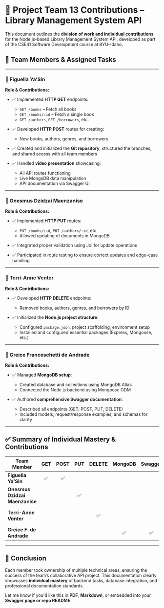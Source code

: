 
# 📘 Project Team 13 Contributions – Library Management System API

This document outlines the **division of work and individual contributions** for the Node.js-based Library Management System API, developed as part of the CSE41 Software Development course at BYU–Idaho.

## 👥 Team Members & Assigned Tasks

---

### 🔹 **Figuelia Ya’Sin**

**Role & Contributions:**

* ✅ Implemented **HTTP GET** endpoints:

  * `GET /books` – Fetch all books
  * `GET /books/:id` – Fetch a single book
  * `GET /authors`, `GET /borrowers`, etc.
* ✅ Developed **HTTP POST** routes for creating:

  * New books, authors, genres, and borrowers
* ✅ Created and initialized the **Git repository**, structured the branches, and shared access with all team members
* ✅ Handled **video presentation** showcasing:

  * All API routes functioning
  * Live MongoDB data manipulation
  * API documentation via Swagger UI

---

### 🔹 **Onesmus Dzidzai Maenzanise**

**Role & Contributions:**

* ✅ Implemented **HTTP PUT** routes:

  * `PUT /books/:id`, `PUT /authors/:id`, etc.
  * Allowed updating of documents in MongoDB
* ✅ Integrated proper validation using Joi for update operations
* ✅ Participated in route testing to ensure correct updates and edge-case handling

---

### 🔹 **Terri-Anne Venter**

**Role & Contributions:**

* ✅ Developed **HTTP DELETE** endpoints:

  * Removed books, authors, genres, and borrowers by ID
* ✅ Initialized the **Node.js project structure**:

  * Configured `package.json`, project scaffolding, environment setup
  * Installed and configured essential packages (Express, Mongoose, etc.)

---

### 🔹 **Greice Franceschetti de Andrade**

**Role & Contributions:**

* ✅ Managed **MongoDB setup**:

  * Created database and collections using MongoDB Atlas
  * Connected the Node.js backend using Mongoose ODM
* ✅ Authored **comprehensive Swagger documentation**:

  * Described all endpoints (GET, POST, PUT, DELETE)
  * Included models, request/response examples, and schemas for clarity

---

## ✅ Summary of Individual Mastery & Contributions

| Team Member                    | GET | POST | PUT | DELETE | MongoDB | Swagger |    Git Repo    | Video |
| ------------------------------ | :-: | :--: | :-: | :----: | :-----: | :-----: | :------------: | :---: |
| **Figuelia Ya’Sin**            |  ✅  |   ✅  |     |        |         |         |        ✅       |   ✅   |
| **Onesmus Dzidzai Maenzanise** |     |      |  ✅  |        |         |         |                |       |
| **Terri-Anne Venter**          |     |      |     |    ✅   |         |         | ✅ (Node setup) |       |
| **Greice F. de Andrade**       |     |      |     |        |    ✅    |    ✅    |                |       |

---

## 🏁 Conclusion

Each member took ownership of multiple technical areas, ensuring the success of the team’s collaborative API project. This documentation clearly showcases **individual mastery** of backend tasks, database integration, and professional documentation standards.

Let me know if you'd like this in **PDF**, **Markdown**, or embedded into your **Swagger page or repo README**.
